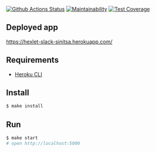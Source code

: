 [![Github Actions Status](https://github.com/hexlet-components/projects-frontend-l4-server/workflows/Node%20CI/badge.svg)](https://github.com/hexlet-components/projects-frontend-l4-server/actions)
[![Maintainability](https://api.codeclimate.com/v1/badges/3d5fde80a1cd2e3067ed/maintainability)](https://codeclimate.com/github/siniiitsa/hexlet-slack/maintainability)
[![Test Coverage](https://api.codeclimate.com/v1/badges/3d5fde80a1cd2e3067ed/test_coverage)](https://codeclimate.com/github/siniiitsa/hexlet-slack/test_coverage)

## Deployed app
<https://hexlet-slack-sinitsa.herokuapp.com/>

## Requirements

* [Heroku CLI](https://devcenter.heroku.com/articles/heroku-cli)

## Install

```sh
$ make install
```

## Run

```sh
$ make start
# open http://localhost:5000
```
